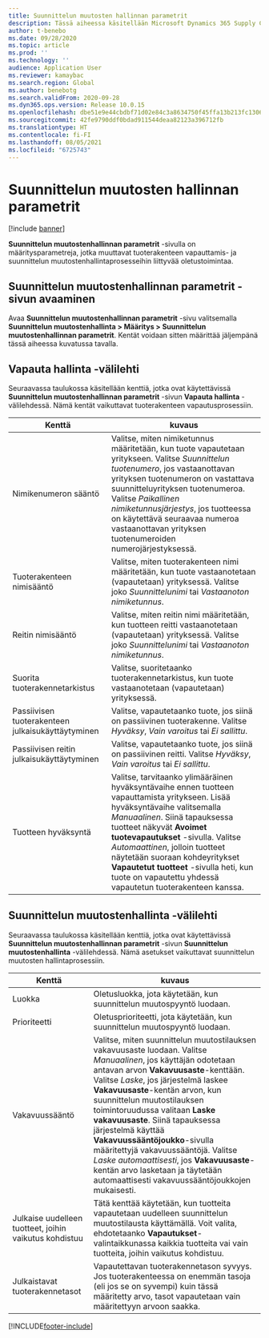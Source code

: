 ```yaml
---
title: Suunnittelun muutosten hallinnan parametrit
description: Tässä aiheessa käsitellään Microsoft Dynamics 365 Supply Chain Managementn suunnittelun muutostenhallintatoimintojen määrittämistä.
author: t-benebo
ms.date: 09/28/2020
ms.topic: article
ms.prod: ''
ms.technology: ''
audience: Application User
ms.reviewer: kamaybac
ms.search.region: Global
ms.author: benebotg
ms.search.validFrom: 2020-09-28
ms.dyn365.ops.version: Release 10.0.15
ms.openlocfilehash: dbe51e9e44cbdbf71d02e84c3a8634750f45ffa13b213fc1306a1047fb9e0b63
ms.sourcegitcommit: 42fe9790ddf0bdad911544deaa82123a396712fb
ms.translationtype: HT
ms.contentlocale: fi-FI
ms.lasthandoff: 08/05/2021
ms.locfileid: "6725743"
---
```

# <a name="engineering-change-management-parameters"></a>Suunnittelun muutosten hallinnan parametrit

[!include [banner](../includes/banner.md)]

**Suunnittelun muutostenhallinnan parametrit** -sivulla on määritysparametreja, jotka muuttavat tuoterakenteen vapauttamis- ja suunnittelun muutostenhallintaprosesseihin liittyvää oletustoimintaa.

## <a name="open-the-engineering-change-management-parameters-page"></a>Suunnittelun muutostenhallinnan parametrit -sivun avaaminen

Avaa **Suunnittelun muutostenhallinnan parametrit** -sivu valitsemalla **Suunnittelun muutostenhallinta \> Määritys \> Suunnittelun muutostenhallinnan parametrit**. Kentät voidaan sitten määrittää jäljempänä tässä aiheessa kuvatussa tavalla.

## <a name="release-control-tab"></a>Vapauta hallinta -välilehti

Seuraavassa taulukossa käsitellään kenttiä, jotka ovat käytettävissä **Suunnittelun muutostenhallinnan parametrit** -sivun **Vapauta hallinta** -välilehdessä. Nämä kentät vaikuttavat tuoterakenteen vapautusprosessiin.

| Kenttä | kuvaus |
|---|---|
| Nimikenumeron sääntö | Valitse, miten nimiketunnus määritetään, kun tuote vapautetaan yritykseen. Valitse *Suunnittelun tuotenumero*, jos vastaanottavan yrityksen tuotenumeron on vastattava suunnitteluyrityksen tuotenumeroa. Valitse *Paikallinen nimiketunnusjärjestys*, jos tuotteessa on käytettävä seuraavaa numeroa vastaanottavan yrityksen tuotenumeroiden numerojärjestyksessä. |
| Tuoterakenteen nimisääntö | Valitse, miten tuoterakenteen nimi määritetään, kun tuote vastaanotetaan (vapautetaan) yrityksessä. Valitse joko *Suunnittelunimi* tai *Vastaanoton nimiketunnus*. |
| Reitin nimisääntö | Valitse, miten reitin nimi määritetään, kun tuotteen reitti vastaanotetaan (vapautetaan) yrityksessä. Valitse joko *Suunnittelunimi* tai *Vastaanoton nimiketunnus*. |
| Suorita tuoterakennetarkistus | Valitse, suoritetaanko tuoterakennetarkistus, kun tuote vastaanotetaan (vapautetaan) yrityksessä. |
| Passiivisen tuoterakenteen julkaisukäyttäytyminen | Valitse, vapautetaanko tuote, jos siinä on passiivinen tuoterakenne. Valitse *Hyväksy*, *Vain varoitus* tai *Ei sallittu*. |
| Passiivisen reitin julkaisukäyttäytyminen | Valitse, vapautetaanko tuote, jos siinä on passiivinen reitti. Valitse *Hyväksy*, *Vain varoitus* tai *Ei sallittu*.|
| Tuotteen hyväksyntä | Valitse, tarvitaanko ylimääräinen hyväksyntävaihe ennen tuotteen vapauttamista yritykseen. Lisää hyväksyntävaihe valitsemalla *Manuaalinen*. Siinä tapauksessa tuotteet näkyvät **Avoimet tuotevapautukset** -sivulla. Valitse *Automaattinen*, jolloin tuotteet näytetään suoraan kohdeyritykset **Vapautetut tuotteet** -sivulla heti, kun tuote on vapautettu yhdessä vapautetun tuoterakenteen kanssa. |

## <a name="engineering-change-management-tab"></a>Suunnittelun muutostenhallinta -välilehti

Seuraavassa taulukossa käsitellään kenttiä, jotka ovat käytettävissä **Suunnittelun muutostenhallinnan parametrit** -sivun **Suunnittelun muutostenhallinta** -välilehdessä. Nämä asetukset vaikuttavat suunnittelun muutosten hallintaprosessiin.

| Kenttä | kuvaus |
|---|---|
| Luokka | Oletusluokka, jota käytetään, kun suunnittelun muutospyyntö luodaan. |
| Prioriteetti | Oletusprioriteetti, jota käytetään, kun suunnittelun muutospyyntö luodaan. |
| Vakavuussääntö | Valitse, miten suunnittelun muutostilauksen vakavuusaste luodaan. Valitse *Manuaalinen*, jos käyttäjän odotetaan antavan arvon **Vakavuusaste**-kenttään. Valitse *Laske*, jos järjestelmä laskee **Vakavuusaste**-kentän arvon, kun suunnittelun muutostilauksen toimintoruudussa valitaan **Laske vakavuusaste**. Siinä tapauksessa järjestelmä käyttää **Vakavuussääntöjoukko**-sivulla määritettyjä vakavuussääntöjä. Valitse *Laske automaattisesti*, jos **Vakavuusaste**-kentän arvo lasketaan ja täytetään automaattisesti vakavuussääntöjoukkojen mukaisesti. |
| Julkaise uudelleen tuotteet, joihin vaikutus kohdistuu | Tätä kenttää käytetään, kun tuotteita vapautetaan uudelleen suunnittelun muutostilausta käyttämällä. Voit valita, ehdotetaanko **Vapautukset**-valintaikkunassa kaikkia tuotteita vai vain tuotteita, joihin vaikutus kohdistuu. |
| Julkaistavat tuoterakennetasot | Vapautettavan tuoterakennetason syvyys. Jos tuoterakenteessa on enemmän tasoja (eli jos se on syvempi) kuin tässä määritetty arvo, tasot vapautetaan vain määritettyyn arvoon saakka. |


[!INCLUDE[footer-include](../../includes/footer-banner.md)]